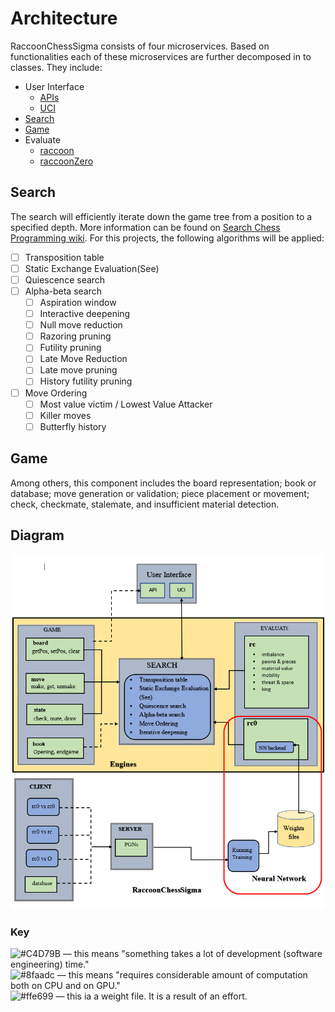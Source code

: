 # Architecture

RaccoonChessSigma consists of four microservices. Based on functionalities each of these microservices are further decomposed in to classes. They include:

- User Interface
  - [APIs](./../rcsigma/ui/api/api.md)
  - [UCI](./../rcsigma/ui/uci/uci.md)
- [Search](#search)
- [Game](#game)
- Evaluate
  - [raccoon](./../rcsigma/evaluate/rc/rc.md)
  - [raccoonZero](./../rcsigma/evaluate/rc0/rc0.md)

## Search

The search will efficiently iterate down the game tree from a position to a specified depth. More information can be found on [Search Chess Programming wiki](https://www.chessprogramming.org/Search). For this projects, the following algorithms will be applied:

- [ ] Transposition table
- [ ] Static Exchange Evaluation(See)
- [ ] Quiescence search
- [ ] Alpha-beta search
  - [ ] Aspiration window
  - [ ] Interactive deepening
  - [ ] Null move reduction
  - [ ] Razoring pruning
  - [ ] Futility pruning
  - [ ] Late Move Reduction
  - [ ] Late move pruning
  - [ ] History futility pruning
- [ ] Move Ordering
  - [ ] Most value victim / Lowest Value Attacker
  - [ ] Killer moves
  - [ ] Butterfly history

## Game

Among others, this component includes the board representation; book or database; move generation or validation; piece placement or movement; check, checkmate, stalemate, and insufficient material detection.

## Diagram

<p align="center">
  <img width="650" src="https://raw.githubusercontent.com/medegw01/RaccoonChessSigma-website/main/static/img/rcsigma%20diagram.PNG">
  <br/>
</p>

### Key

![#C4D79B](https://placehold.it/15/C4D79B/000000?text=+) — this means "something takes a lot of development (software engineering) time." <br/>
![#8faadc](https://placehold.it/15/8faadc/000000?text=+) — this means "requires considerable amount of computation both on CPU and on GPU." <br/>
![#ffe699](https://placehold.it/15/ffe699/000000?text=+) — this ia a weight file. It is a result of an effort. <br/>
